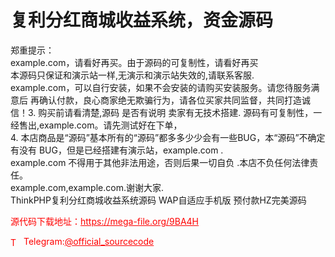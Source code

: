 # 复利分红商城收益系统，资金源码

郑重提示：<br>example.com，请看好再买。由于源码的可复制性，请看好再买<br>本源码只保证和演示站一样,无演示和演示站失效的,请联系客服.<br>example.com，可以自行安装，如果不会安装的请购买安装服务。请您待服务满意后   再确认付款，良心商家绝无欺骗行为，请各位买家共同监督，共同打造诚信！3. 购买前请看清楚,源码 是否有说明 卖家有无技术搭建.  源码有可复制性，一经售出,example.com。请先测试好在下单，<br>4. 本店商品是“源码”基本所有的“源码”都多多少少会有一些BUG，本“源码”不确定有没有   BUG，但是已经搭建有演示站，example.com .<br>example.com 不得用于其他非法用途，否则后果一切自负 .本店不负任何法律责任。<br>example.com,example.com.谢谢大家.<br>ThinkPHP复利分红商城收益系统源码 WAP自适应手机版 预付款HZ完美源码<br>


<p style="color: red;">源代码下载地址：<a href="https://mega-file.org/9BA4H" style="color: red;">https://mega-file.org/9BA4H</a></p><p style="color: red;"><img src="https://cdn-icons-png.flaticon.com/512/2111/2111646.png" alt="Telegram Icon" style="width: 16px; vertical-align: middle; margin-right: 5px;">Telegram:<a href="https://t.me/official_sourcecode" style="color: red;">@official_sourcecode</a></p>